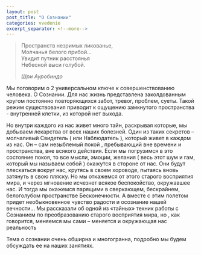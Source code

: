 ```yaml
---
layout: post
post_title: "О Сознании"
categories: vvedenie
excerpt_separator: <!--more-->
---
```


<div class="b-blockquote-post b-blockquote b-blockquote-post">
    <blockquote>
    <p>
        Пространств незримых ликованье,  <br>
        Молчанья белого прибой…  <br>
        Увидит путник расстоянья  <br>
        Небесной выси голубой.
    </p>
        <cite class="b-blockquote__cite" title="Шри Ауробиндо"><span class="b-blockquote__author">Шри Ауробиндо</span></cite>
    </blockquote>
</div>

Мы поговорим о 2 универсальном ключе к совершенствованию человека. О Сознании. Для нас жизнь представлена заколдованным кругом постоянно повторяющихся забот, тревог, проблем, суеты. Такой режим существования приводит к ощущению замкнутого пространства - внутренней клетки, из которой нет выхода.

<!--more-->

Но внутри каждого из нас живет много тайн, раскрывая которые, мы добываем лекарства от всех наших болезней. Один из таких секретов – молчаливый Свидетель ( или Наблюдатель ), который живет в каждом из нас. Он – сам незыблемый покой , пребывающий вне времени и пространства, вне всякого действия. Если мы погрузимся в это состояние покоя, то все мысли, эмоции, желания ( весь этот шум и гам, который мы называем собой ) окажутся в стороне от нас. Они будут плескаться вокруг нас, крутясь в своем хороводе, пытаясь вновь затянуть в свою пляску. Но мы откажемся от этого старого восприятия мира, и через мгновение исчезнет всякое беспокойство, окружавшее нас. И тогда мы окажемся парящими в сверкающем, бескрайнем, белоголубом пространстве Бесконечности. А вместе с этим полетом придет необыкновенное чувство радости и осознание нашей вечности… Мы рассказали об одной из «тайных» техник работы с Сознанием по преобразованию старого восприятия мира, но , как говорится, меняемся мы сами – меняется и окружающая нас реальность

Тема о сознании очень обширна и многогранна, подробно мы будем обсуждать ее на наших занятиях.
